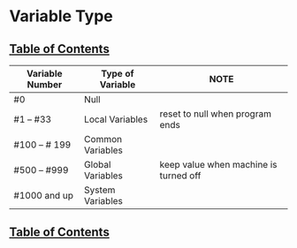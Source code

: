 # Variable Type 

## [Table of Contents](https://github.com/ZapCon1/KnowledgeBase.git)

| Variable Number | Type of Variable | NOTE                                  |
| --------------- | ---------------- | ------------------------------------- |
| #0              | Null             |                                       |
| #1 – #33        | Local Variables  | reset to null when program ends       |
| #100 – # 199    | Common Variables |                                       |
| #500 – #999     | Global Variables | keep value when machine is turned off |
| #1000 and up    | System Variables | 

## [Table of Contents](https://github.com/ZapCon1/KnowledgeBase.git)
